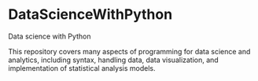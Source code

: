 # DataScienceWithPython
Data science with Python

This repository covers many aspects of programming for data science and analytics, including syntax, handling data, 
data visualization, and implementation of statistical analysis models. 
